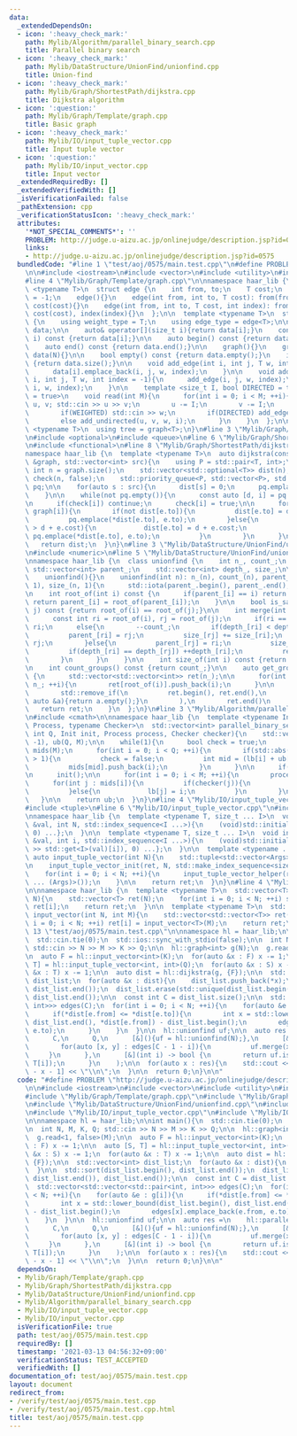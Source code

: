 ```yaml
---
data:
  _extendedDependsOn:
  - icon: ':heavy_check_mark:'
    path: Mylib/Algorithm/parallel_binary_search.cpp
    title: Parallel binary search
  - icon: ':heavy_check_mark:'
    path: Mylib/DataStructure/UnionFind/unionfind.cpp
    title: Union-find
  - icon: ':heavy_check_mark:'
    path: Mylib/Graph/ShortestPath/dijkstra.cpp
    title: Dijkstra algorithm
  - icon: ':question:'
    path: Mylib/Graph/Template/graph.cpp
    title: Basic graph
  - icon: ':heavy_check_mark:'
    path: Mylib/IO/input_tuple_vector.cpp
    title: Input tuple vector
  - icon: ':question:'
    path: Mylib/IO/input_vector.cpp
    title: Input vector
  _extendedRequiredBy: []
  _extendedVerifiedWith: []
  _isVerificationFailed: false
  _pathExtension: cpp
  _verificationStatusIcon: ':heavy_check_mark:'
  attributes:
    '*NOT_SPECIAL_COMMENTS*': ''
    PROBLEM: http://judge.u-aizu.ac.jp/onlinejudge/description.jsp?id=0575
    links:
    - http://judge.u-aizu.ac.jp/onlinejudge/description.jsp?id=0575
  bundledCode: "#line 1 \"test/aoj/0575/main.test.cpp\"\n#define PROBLEM \"http://judge.u-aizu.ac.jp/onlinejudge/description.jsp?id=0575\"\
    \n\n#include <iostream>\n#include <vector>\n#include <utility>\n#include <algorithm>\n\
    #line 4 \"Mylib/Graph/Template/graph.cpp\"\n\nnamespace haar_lib {\n  template\
    \ <typename T>\n  struct edge {\n    int from, to;\n    T cost;\n    int index\
    \ = -1;\n    edge(){}\n    edge(int from, int to, T cost): from(from), to(to),\
    \ cost(cost){}\n    edge(int from, int to, T cost, int index): from(from), to(to),\
    \ cost(cost), index(index){}\n  };\n\n  template <typename T>\n  struct graph\
    \ {\n    using weight_type = T;\n    using edge_type = edge<T>;\n\n    std::vector<std::vector<edge<T>>>\
    \ data;\n\n    auto& operator[](size_t i){return data[i];}\n    const auto& operator[](size_t\
    \ i) const {return data[i];}\n\n    auto begin() const {return data.begin();}\n\
    \    auto end() const {return data.end();}\n\n    graph(){}\n    graph(int N):\
    \ data(N){}\n\n    bool empty() const {return data.empty();}\n    int size() const\
    \ {return data.size();}\n\n    void add_edge(int i, int j, T w, int index = -1){\n\
    \      data[i].emplace_back(i, j, w, index);\n    }\n\n    void add_undirected(int\
    \ i, int j, T w, int index = -1){\n      add_edge(i, j, w, index);\n      add_edge(j,\
    \ i, w, index);\n    }\n\n    template <size_t I, bool DIRECTED = true, bool WEIGHTED\
    \ = true>\n    void read(int M){\n      for(int i = 0; i < M; ++i){\n        int\
    \ u, v; std::cin >> u >> v;\n        u -= I;\n        v -= I;\n        T w = 1;\n\
    \        if(WEIGHTED) std::cin >> w;\n        if(DIRECTED) add_edge(u, v, w, i);\n\
    \        else add_undirected(u, v, w, i);\n      }\n    }\n  };\n\n  template\
    \ <typename T>\n  using tree = graph<T>;\n}\n#line 3 \"Mylib/Graph/ShortestPath/dijkstra.cpp\"\
    \n#include <optional>\n#include <queue>\n#line 6 \"Mylib/Graph/ShortestPath/dijkstra.cpp\"\
    \n#include <functional>\n#line 8 \"Mylib/Graph/ShortestPath/dijkstra.cpp\"\n\n\
    namespace haar_lib {\n  template <typename T>\n  auto dijkstra(const graph<T>\
    \ &graph, std::vector<int> src){\n    using P = std::pair<T, int>;\n\n    const\
    \ int n = graph.size();\n    std::vector<std::optional<T>> dist(n);\n\n    std::vector<bool>\
    \ check(n, false);\n    std::priority_queue<P, std::vector<P>, std::greater<P>>\
    \ pq;\n\n    for(auto s : src){\n      dist[s] = 0;\n      pq.emplace(0, s);\n\
    \    }\n\n    while(not pq.empty()){\n      const auto [d, i] = pq.top(); pq.pop();\n\
    \n      if(check[i]) continue;\n      check[i] = true;\n\n      for(auto &e :\
    \ graph[i]){\n        if(not dist[e.to]){\n          dist[e.to] = d + e.cost;\n\
    \          pq.emplace(*dist[e.to], e.to);\n        }else{\n          if(*dist[e.to]\
    \ > d + e.cost){\n            dist[e.to] = d + e.cost;\n            if(not check[e.to])\
    \ pq.emplace(*dist[e.to], e.to);\n          }\n        }\n      }\n    }\n\n \
    \   return dist;\n  }\n}\n#line 3 \"Mylib/DataStructure/UnionFind/unionfind.cpp\"\
    \n#include <numeric>\n#line 5 \"Mylib/DataStructure/UnionFind/unionfind.cpp\"\n\
    \nnamespace haar_lib {\n  class unionfind {\n    int n_, count_;\n    mutable\
    \ std::vector<int> parent_;\n    std::vector<int> depth_, size_;\n\n  public:\n\
    \    unionfind(){}\n    unionfind(int n): n_(n), count_(n), parent_(n), depth_(n,\
    \ 1), size_(n, 1){\n      std::iota(parent_.begin(), parent_.end(), 0);\n    }\n\
    \n    int root_of(int i) const {\n      if(parent_[i] == i) return i;\n      else\
    \ return parent_[i] = root_of(parent_[i]);\n    }\n\n    bool is_same(int i, int\
    \ j) const {return root_of(i) == root_of(j);}\n\n    int merge(int i, int j){\n\
    \      const int ri = root_of(i), rj = root_of(j);\n      if(ri == rj) return\
    \ ri;\n      else{\n        --count_;\n        if(depth_[ri] < depth_[rj]){\n\
    \          parent_[ri] = rj;\n          size_[rj] += size_[ri];\n          return\
    \ rj;\n        }else{\n          parent_[rj] = ri;\n          size_[ri] += size_[rj];\n\
    \          if(depth_[ri] == depth_[rj]) ++depth_[ri];\n          return ri;\n\
    \        }\n      }\n    }\n\n    int size_of(int i) const {return size_[root_of(i)];}\n\
    \n    int count_groups() const {return count_;}\n\n    auto get_groups() const\
    \ {\n      std::vector<std::vector<int>> ret(n_);\n\n      for(int i = 0; i <\
    \ n_; ++i){\n        ret[root_of(i)].push_back(i);\n      }\n\n      ret.erase(\n\
    \        std::remove_if(\n          ret.begin(), ret.end(),\n          [](const\
    \ auto &a){return a.empty();}\n        ),\n        ret.end()\n      );\n\n   \
    \   return ret;\n    }\n  };\n}\n#line 3 \"Mylib/Algorithm/parallel_binary_search.cpp\"\
    \n#include <cmath>\n\nnamespace haar_lib {\n  template <typename Init, typename\
    \ Process, typename Checker>\n  std::vector<int> parallel_binary_search(int M,\
    \ int Q, Init init, Process process, Checker checker){\n    std::vector<int> lb(Q,\
    \ -1), ub(Q, M);\n\n    while(1){\n      bool check = true;\n      std::vector<std::vector<int>>\
    \ mids(M);\n      for(int i = 0; i < Q; ++i){\n        if(std::abs(lb[i] - ub[i])\
    \ > 1){\n          check = false;\n          int mid = (lb[i] + ub[i]) / 2;\n\
    \          mids[mid].push_back(i);\n        }\n      }\n\n      if(check) break;\n\
    \n      init();\n\n      for(int i = 0; i < M; ++i){\n        process(i);\n  \
    \      for(int j : mids[i]){\n          if(checker(j)){\n            ub[j] = i;\n\
    \          }else{\n            lb[j] = i;\n          }\n        }\n      }\n \
    \   }\n\n    return ub;\n  }\n}\n#line 4 \"Mylib/IO/input_tuple_vector.cpp\"\n\
    #include <tuple>\n#line 6 \"Mylib/IO/input_tuple_vector.cpp\"\n#include <initializer_list>\n\
    \nnamespace haar_lib {\n  template <typename T, size_t ... I>\n  void input_tuple_vector_init(T\
    \ &val, int N, std::index_sequence<I ...>){\n    (void)std::initializer_list<int>{(void(std::get<I>(val).resize(N)),\
    \ 0) ...};\n  }\n\n  template <typename T, size_t ... I>\n  void input_tuple_vector_helper(T\
    \ &val, int i, std::index_sequence<I ...>){\n    (void)std::initializer_list<int>{(void(std::cin\
    \ >> std::get<I>(val)[i]), 0) ...};\n  }\n\n  template <typename ... Args>\n \
    \ auto input_tuple_vector(int N){\n    std::tuple<std::vector<Args> ...> ret;\n\
    \n    input_tuple_vector_init(ret, N, std::make_index_sequence<sizeof ... (Args)>());\n\
    \    for(int i = 0; i < N; ++i){\n      input_tuple_vector_helper(ret, i, std::make_index_sequence<sizeof\
    \ ... (Args)>());\n    }\n\n    return ret;\n  }\n}\n#line 4 \"Mylib/IO/input_vector.cpp\"\
    \n\nnamespace haar_lib {\n  template <typename T>\n  std::vector<T> input_vector(int\
    \ N){\n    std::vector<T> ret(N);\n    for(int i = 0; i < N; ++i) std::cin >>\
    \ ret[i];\n    return ret;\n  }\n\n  template <typename T>\n  std::vector<std::vector<T>>\
    \ input_vector(int N, int M){\n    std::vector<std::vector<T>> ret(N);\n    for(int\
    \ i = 0; i < N; ++i) ret[i] = input_vector<T>(M);\n    return ret;\n  }\n}\n#line\
    \ 13 \"test/aoj/0575/main.test.cpp\"\n\nnamespace hl = haar_lib;\n\nint main(){\n\
    \  std::cin.tie(0);\n  std::ios::sync_with_stdio(false);\n\n  int N, M, K, Q;\
    \ std::cin >> N >> M >> K >> Q;\n\n  hl::graph<int> g(N);\n  g.read<1, false>(M);\n\
    \n  auto F = hl::input_vector<int>(K);\n  for(auto &x : F) x -= 1;\n\n  auto [S,\
    \ T] = hl::input_tuple_vector<int, int>(Q);\n  for(auto &x : S) x -= 1;\n  for(auto\
    \ &x : T) x -= 1;\n\n  auto dist = hl::dijkstra(g, {F});\n\n  std::vector<int>\
    \ dist_list;\n  for(auto &x : dist){\n    dist_list.push_back(*x);\n  }\n\n  std::sort(dist_list.begin(),\
    \ dist_list.end());\n  dist_list.erase(std::unique(dist_list.begin(), dist_list.end()),\
    \ dist_list.end());\n\n  const int C = dist_list.size();\n\n  std::vector<std::vector<std::pair<int,\
    \ int>>> edges(C);\n  for(int i = 0; i < N; ++i){\n    for(auto &e : g[i]){\n\
    \      if(*dist[e.from] <= *dist[e.to]){\n        int x = std::lower_bound(dist_list.begin(),\
    \ dist_list.end(), *dist[e.from]) - dist_list.begin();\n        edges[x].emplace_back(e.from,\
    \ e.to);\n      }\n    }\n  }\n\n  hl::unionfind uf;\n\n  auto res =\n    hl::parallel_binary_search(\n\
    \      C,\n      Q,\n      [&](){uf = hl::unionfind(N);},\n      [&](int i){\n\
    \        for(auto [x, y] : edges[C - 1 - i]){\n          uf.merge(x, y);\n   \
    \     }\n      },\n      [&](int i) -> bool {\n        return uf.is_same(S[i],\
    \ T[i]);\n      }\n    );\n\n  for(auto x : res){\n    std::cout << dist_list[C\
    \ - x - 1] << \"\\n\";\n  }\n\n  return 0;\n}\n\n"
  code: "#define PROBLEM \"http://judge.u-aizu.ac.jp/onlinejudge/description.jsp?id=0575\"\
    \n\n#include <iostream>\n#include <vector>\n#include <utility>\n#include <algorithm>\n\
    #include \"Mylib/Graph/Template/graph.cpp\"\n#include \"Mylib/Graph/ShortestPath/dijkstra.cpp\"\
    \n#include \"Mylib/DataStructure/UnionFind/unionfind.cpp\"\n#include \"Mylib/Algorithm/parallel_binary_search.cpp\"\
    \n#include \"Mylib/IO/input_tuple_vector.cpp\"\n#include \"Mylib/IO/input_vector.cpp\"\
    \n\nnamespace hl = haar_lib;\n\nint main(){\n  std::cin.tie(0);\n  std::ios::sync_with_stdio(false);\n\
    \n  int N, M, K, Q; std::cin >> N >> M >> K >> Q;\n\n  hl::graph<int> g(N);\n\
    \  g.read<1, false>(M);\n\n  auto F = hl::input_vector<int>(K);\n  for(auto &x\
    \ : F) x -= 1;\n\n  auto [S, T] = hl::input_tuple_vector<int, int>(Q);\n  for(auto\
    \ &x : S) x -= 1;\n  for(auto &x : T) x -= 1;\n\n  auto dist = hl::dijkstra(g,\
    \ {F});\n\n  std::vector<int> dist_list;\n  for(auto &x : dist){\n    dist_list.push_back(*x);\n\
    \  }\n\n  std::sort(dist_list.begin(), dist_list.end());\n  dist_list.erase(std::unique(dist_list.begin(),\
    \ dist_list.end()), dist_list.end());\n\n  const int C = dist_list.size();\n\n\
    \  std::vector<std::vector<std::pair<int, int>>> edges(C);\n  for(int i = 0; i\
    \ < N; ++i){\n    for(auto &e : g[i]){\n      if(*dist[e.from] <= *dist[e.to]){\n\
    \        int x = std::lower_bound(dist_list.begin(), dist_list.end(), *dist[e.from])\
    \ - dist_list.begin();\n        edges[x].emplace_back(e.from, e.to);\n      }\n\
    \    }\n  }\n\n  hl::unionfind uf;\n\n  auto res =\n    hl::parallel_binary_search(\n\
    \      C,\n      Q,\n      [&](){uf = hl::unionfind(N);},\n      [&](int i){\n\
    \        for(auto [x, y] : edges[C - 1 - i]){\n          uf.merge(x, y);\n   \
    \     }\n      },\n      [&](int i) -> bool {\n        return uf.is_same(S[i],\
    \ T[i]);\n      }\n    );\n\n  for(auto x : res){\n    std::cout << dist_list[C\
    \ - x - 1] << \"\\n\";\n  }\n\n  return 0;\n}\n\n"
  dependsOn:
  - Mylib/Graph/Template/graph.cpp
  - Mylib/Graph/ShortestPath/dijkstra.cpp
  - Mylib/DataStructure/UnionFind/unionfind.cpp
  - Mylib/Algorithm/parallel_binary_search.cpp
  - Mylib/IO/input_tuple_vector.cpp
  - Mylib/IO/input_vector.cpp
  isVerificationFile: true
  path: test/aoj/0575/main.test.cpp
  requiredBy: []
  timestamp: '2021-03-13 04:56:32+09:00'
  verificationStatus: TEST_ACCEPTED
  verifiedWith: []
documentation_of: test/aoj/0575/main.test.cpp
layout: document
redirect_from:
- /verify/test/aoj/0575/main.test.cpp
- /verify/test/aoj/0575/main.test.cpp.html
title: test/aoj/0575/main.test.cpp
---
```

